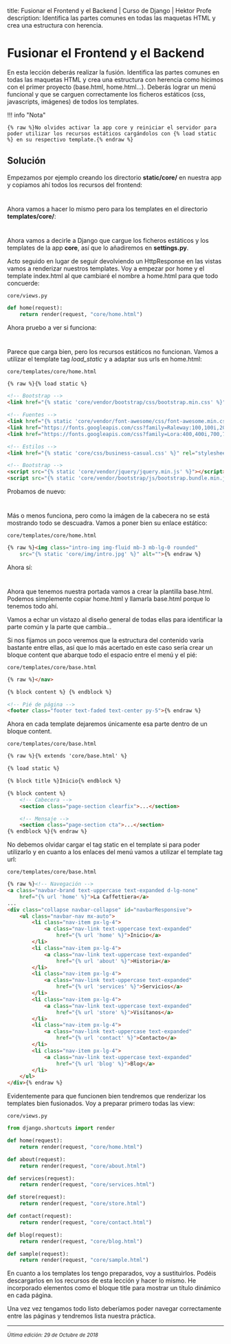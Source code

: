title: Fusionar el Frontend y el Backend | Curso de Django | Hektor Profe
description: Identifica las partes comunes en todas las maquetas HTML y crea una estructura con herencia.

# Fusionar el Frontend y el Backend

En esta lección deberás realizar la fusión. Identifica las partes comunes en todas las maquetas HTML y crea una estructura con herencia como hicimos con el primer proyecto (base.html, home.html...). Deberás lograr un menú funcional y que se carguen correctamente los ficheros estáticos (css, javascripts, imágenes) de todos los templates.

!!! info "Nota" 

    {% raw %}No olvides activar la app core y reiniciar el servidor para poder utilizar los recursos estáticos cargándolos con {% load static %} en su respectivo template.{% endraw %}

## Solución

Empezamos por ejemplo creando los directorio **static/core/** en nuestra app y copiamos ahí todos los recursos del frontend:

<div style="text-align:center;margin-top:25px"><img class="lazy" data-src="{{cdn}}/django/webempresa/07.png" style="max-width: 300px"/></div>

Ahora vamos a hacer lo mismo pero para los templates en el directorio **templates/core/**:

<div style="text-align:center;margin-top:25px"><img class="lazy" data-src="{{cdn}}/django/webempresa/08.png" style="max-width: 335px"/></div>

Ahora vamos a decirle a Django que cargue los ficheros estáticos y los templates de la app **core**, así que lo añadiremos en **settings.py**.

Acto seguido en lugar de seguir devolviendo un HttpResponse en las vistas vamos a renderizar nuestros templates. Voy a empezar por home y el template index.html al que cambiaré el nombre a home.html para que todo concuerde:

`core/views.py`
```python 
def home(request):
    return render(request, "core/home.html")
```

Ahora pruebo a ver si funciona:

<div style="text-align:center;margin-top:25px"><img class="lazy" data-src="{{cdn}}/django/webempresa/09.png" style="max-width: 300px"/></div>

Parece que carga bien, pero los recursos estáticos no funcionan. Vamos a utilizar el template tag *load_static* y a adaptar sus urls en home.html:

`core/templates/core/home.html`
```html
{% raw %}{% load static %}

<!-- Bootstrap -->
<link href="{% static 'core/vendor/bootstrap/css/bootstrap.min.css' %}" rel="stylesheet">

<!-- Fuentes -->
<link href="{% static 'core/vendor/font-awesome/css/font-awesome.min.css' %}" rel="stylesheet" type="text/css">
<link href="https://fonts.googleapis.com/css?family=Raleway:100,100i,200,200i,300,300i,400,400i,500,500i,600,600i,700,700i,800,800i,900,900i" rel="stylesheet">
<link href="https://fonts.googleapis.com/css?family=Lora:400,400i,700,700i" rel="stylesheet">

<!-- Estilos -->
<link href="{% static 'core/css/business-casual.css' %}" rel="stylesheet">

<!-- Bootstrap -->
<script src="{% static 'core/vendor/jquery/jquery.min.js' %}"></script>
<script src="{% static 'core/vendor/bootstrap/js/bootstrap.bundle.min.js' %}"></script>{% endraw %}
```


Probamos de nuevo:

<div style="text-align:center;margin-top:25px"><img class="lazy" data-src="{{cdn}}/django/webempresa/10.png"/></div>

Más o menos funciona, pero como la  imágen de la cabecera no se está mostrando todo se descuadra. Vamos a poner bien su enlace estático:

`core/templates/core/home.html`
```html
{% raw %}<img class="intro-img img-fluid mb-3 mb-lg-0 rounded" 
    src="{% static 'core/img/intro.jpg' %}" alt="">{% endraw %}
```

Ahora sí:

<div style="text-align:center;margin-top:25px"><img class="lazy" data-src="{{cdn}}/django/webempresa/11.png"/></div>

Ahora que tenemos nuestra portada vamos a crear la plantilla base.html. Podemos simplemente copiar home.html y llamarla base.html porque lo tenemos todo ahí.

Vamos a echar un vistazo al diseño general de todas ellas para identificar la parte común y la parte que cambia...

Si nos fijamos un poco veremos que la estructura del contenido varía bastante entre ellas, así que lo más acertado en este caso sería crear un bloque content que abarque todo el espacio entre el menú y el pié:

`core/templates/core/base.html`
```html
{% raw %}</nav>

{% block content %} {% endblock %}

<!-- Pié de página -->
<footer class="footer text-faded text-center py-5">{% endraw %}
```


Ahora en cada template dejaremos únicamente esa parte dentro de un bloque content.

`core/templates/core/base.html`
```html
{% raw %}{% extends 'core/base.html' %}

{% load static %}

{% block title %}Inicio{% endblock %}

{% block content %}
    <!-- Cabecera -->
    <section class="page-section clearfix">...</section>

    <!-- Mensaje -->
    <section class="page-section cta">...</section>
{% endblock %}{% endraw %}
```

No debemos olvidar cargar el tag static en el template si para poder utilizarlo y en cuanto a los enlaces del menú vamos a utilizar el template tag url:

`core/templates/core/base.html`
```html
{% raw %}<!-- Navegación -->
<a class="navbar-brand text-uppercase text-expanded d-lg-none" 
    href="{% url 'home' %}">La Caffettiera</a>
...
<div class="collapse navbar-collapse" id="navbarResponsive">
    <ul class="navbar-nav mx-auto">
        <li class="nav-item px-lg-4">
            <a class="nav-link text-uppercase text-expanded" 
                href="{% url 'home' %}">Inicio</a>
        </li>
        <li class="nav-item px-lg-4">
            <a class="nav-link text-uppercase text-expanded" 
                href="{% url 'about' %}">Historia</a>
        </li>
        <li class="nav-item px-lg-4">
            <a class="nav-link text-uppercase text-expanded" 
                href="{% url 'services' %}">Servicios</a>
        </li>
        <li class="nav-item px-lg-4">
            <a class="nav-link text-uppercase text-expanded" 
                href="{% url 'store' %}">Visítanos</a>
        </li>
        <li class="nav-item px-lg-4">
            <a class="nav-link text-uppercase text-expanded"
                href="{% url 'contact' %}">Contacto</a>
        </li>
        <li class="nav-item px-lg-4">
            <a class="nav-link text-uppercase text-expanded"
                href="{% url 'blog' %}">Blog</a>
        </li>
    </ul>
</div>{% endraw %}
```


Evidentemente para que funcionen bien tendremos que renderizar los templates bien fusionados. Voy a preparar primero todas las view:

`core/views.py`
```python
from django.shortcuts import render

def home(request):
    return render(request, "core/home.html")

def about(request):
    return render(request, "core/about.html")

def services(request):
    return render(request, "core/services.html")

def store(request):
    return render(request, "core/store.html")

def contact(request):
    return render(request, "core/contact.html")

def blog(request):
    return render(request, "core/blog.html")

def sample(request):
    return render(request, "core/sample.html")
```

En cuanto a los templates los tengo preparados, voy a sustituirlos. Podéis descargarlos en los recursos de esta lección y hacer lo mismo. He incorporado elementos como el bloque title para mostrar un título dinámico en cada página.

Una vez vez tengamos todo listo deberíamos poder navegar correctamente entre las páginas y tendremos lista nuestra práctica.

___
<small class="edited"><i>Última edición: 29 de Octubre de 2018</i></small>